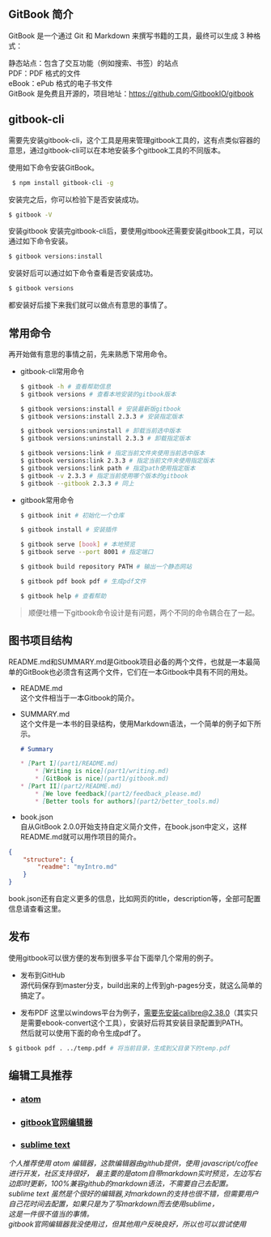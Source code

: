 ## GitBook 简介

GitBook 是一个通过 Git 和 Markdown 来撰写书籍的工具，最终可以生成 3 种格式：

静态站点：包含了交互功能（例如搜索、书签）的站点  
PDF：PDF 格式的文件  
eBook：ePub 格式的电子书文件  
GitBook 是免费且开源的，项目地址：https://github.com/GitbookIO/gitbook  


## gitbook-cli

需要先安装gitbook-cli，这个工具是用来管理gitbook工具的，这有点类似容器的意思，通过gitbook-cli可以在本地安装多个gitbook工具的不同版本。

使用如下命令安装GitBook。
```bash
 $ npm install gitbook-cli -g
```

安装完之后，你可以检验下是否安装成功。

```bash
$ gitbook -V
```

安装gitbook
安装完gitbook-cli后，要使用gitbook还需要安装gitbook工具，可以通过如下命令安装。

```bash
$ gitbook versions:install
```
安装好后可以通过如下命令查看是否安装成功。

```bash
$ gitbook versions
```
都安装好后接下来我们就可以做点有意思的事情了。

## 常用命令
再开始做有意思的事情之前，先来熟悉下常用命令。

- gitbook-cli常用命令  

  ```bash
  $ gitbook -h # 查看帮助信息  
  $ gitbook versions # 查看本地安装的gitbook版本  

  $ gitbook versions:install # 安装最新版gitbook  
  $ gitbook versions:install 2.3.3 # 安装指定版本  

  $ gitbook versions:uninstall # 卸载当前选中版本  
  $ gitbook versions:uninstall 2.3.3 # 卸载指定版本  

  $ gitbook versions:link # 指定当前文件夹使用当前选中版本  
  $ gitbook versions:link 2.3.3 # 指定当前文件夹使用指定版本  
  $ gitbook versions:link path # 指定path使用指定版本  
  $ gitbook -v 2.3.3 # 指定当前使用哪个版本的gitbook  
  $ gitbook --gitbook 2.3.3 # 同上  
  ```

- gitbook常用命令

  ```bash
  $ gitbook init # 初始化一个仓库

  $ gitbook install # 安装插件

  $ gitbook serve [book] # 本地预览
  $ gitbook serve --port 8001 # 指定端口

  $ gitbook build repository PATH # 输出一个静态网站

  $ gitbook pdf book pdf # 生成pdf文件

  $ gitbook help # 查看帮助
  ```

>顺便吐槽一下gitbook命令设计是有问题，两个不同的命令耦合在了一起。

## 图书项目结构

README.md和SUMMARY.md是Gitbook项目必备的两个文件，也就是一本最简单的GitBook也必须含有这两个文件，它们在一本Gitbook中具有不同的用处。

- README.md  
这个文件相当于一本Gitbook的简介。

- SUMMARY.md  
这个文件是一本书的目录结构，使用Markdown语法，一个简单的例子如下所示。

  ```Markdown
  # Summary

  * [Part I](part1/README.md)
      * [Writing is nice](part1/writing.md)
      * [GitBook is nice](part1/gitbook.md)
  * [Part II](part2/README.md)
      * [We love feedback](part2/feedback_please.md)
      * [Better tools for authors](part2/better_tools.md)
  ```

- book.json  
自从GitBook 2.0.0开始支持自定义简介文件，在book.json中定义，这样README.md就可以用作项目的简介。
```json
{
    "structure": {
        "readme": "myIntro.md"
    }
}  
```
book.json还有自定义更多的信息，比如网页的title，description等，全部可配置信息请查看这里。

## 发布  

使用gitbook可以很方便的发布到很多平台下面举几个常用的例子。

- 发布到GitHub  
源代码保存到master分支，build出来的上传到gh-pages分支，就这么简单的搞定了。

- 发布PDF
这里以windows平台为例子，需要先安装calibre@2.38.0（其实只是需要ebook-convert这个工具），安装好后将其安装目录配置到PATH。  
然后就可以使用下面的命令生成pdf了。  
```bash
$ gitbook pdf . ../temp.pdf # 将当前目录，生成到父目录下的temp.pdf
```



## 编辑工具推荐
  * ### [atom](https://atom.io/)
  * ### [gitbook官网编辑器](https://www.gitbook.com/editor)
  * ### [sublime text](https://www.sublimetext.com/)

  *个人推荐使用 atom 编辑器，这款编辑器由github提供，使用 javascript/coffee进行开发，社区支持很好，
  最主要的是atom自带markdown实时预览，左边写右边即时更新，100%兼容github的markdown语法，不需要自己去配置。  
  sublime text 虽然是个很好的编辑器,对markdown的支持也很不错，但需要用户自己花时间去配置，如果只是为了写markdown而去使用sublime，  
  这是一件很不值当的事情。  
  gitbook官网编辑器我没使用过，但其他用户反映良好，所以也可以尝试使用*
